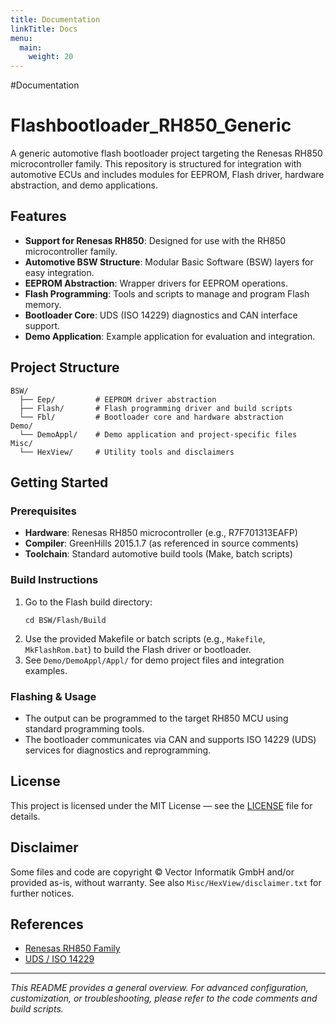 ```yaml
---
title: Documentation
linkTitle: Docs
menu:
  main:
    weight: 20
---
```


#Documentation
# Flashbootloader_RH850_Generic

A generic automotive flash bootloader project targeting the Renesas RH850 microcontroller family. This repository is structured for integration with automotive ECUs and includes modules for EEPROM, Flash driver, hardware abstraction, and demo applications.

## Features

- **Support for Renesas RH850**: Designed for use with the RH850 microcontroller family.
- **Automotive BSW Structure**: Modular Basic Software (BSW) layers for easy integration.
- **EEPROM Abstraction**: Wrapper drivers for EEPROM operations.
- **Flash Programming**: Tools and scripts to manage and program Flash memory.
- **Bootloader Core**: UDS (ISO 14229) diagnostics and CAN interface support.
- **Demo Application**: Example application for evaluation and integration.

## Project Structure

```
BSW/
  ├── Eep/         # EEPROM driver abstraction
  ├── Flash/       # Flash programming driver and build scripts
  └── Fbl/         # Bootloader core and hardware abstraction
Demo/
  └── DemoAppl/    # Demo application and project-specific files
Misc/
  └── HexView/     # Utility tools and disclaimers
```

## Getting Started

### Prerequisites

- **Hardware**: Renesas RH850 microcontroller (e.g., R7F701313EAFP)
- **Compiler**: GreenHills 2015.1.7 (as referenced in source comments)
- **Toolchain**: Standard automotive build tools (Make, batch scripts)

### Build Instructions

1. Go to the Flash build directory:
   ```
   cd BSW/Flash/Build
   ```
2. Use the provided Makefile or batch scripts (e.g., `Makefile`, `MkFlashRom.bat`) to build the Flash driver or bootloader.
3. See `Demo/DemoAppl/Appl/` for demo project files and integration examples.

### Flashing & Usage

- The output can be programmed to the target RH850 MCU using standard programming tools.
- The bootloader communicates via CAN and supports ISO 14229 (UDS) services for diagnostics and reprogramming.

## License

This project is licensed under the MIT License — see the [LICENSE](LICENSE) file for details.

## Disclaimer

Some files and code are copyright © Vector Informatik GmbH and/or provided as-is, without warranty.
See also `Misc/HexView/disclaimer.txt` for further notices.

## References

- [Renesas RH850 Family](https://www.renesas.com/us/en/products/microcontrollers-microprocessors/rh850-automotive-microcontroller)
- [UDS / ISO 14229](https://en.wikipedia.org/wiki/Unified_Diagnostic_Services)

---

*This README provides a general overview. For advanced configuration, customization, or troubleshooting, please refer to the code comments and build scripts.*
